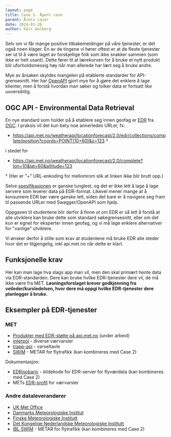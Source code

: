 ```yaml
---
layout: page
title: Case 5. Åpent case
parent: Årets caser
date: 2024-01-26
author: Geir Aalberg
---
```


Selv om vi får mange positive tilbakemeldinger på våre tjenester, er det også
noen klager. En av de tingene vi hører oftest er at de fleste tjenester ser ut
til å være laget av forskjellige folk som ikke snakker sammen (som ikke er helt
usant). Dette fører til at lærekurven for å bruke et nytt produkt blir
uforholdsmessig høy når man allerede har lært seg å bruke andre.

Mye av årsaken skyldes mangelen på etablerte standarder for API-grensesnitt.
Her har [OpenAPI](https://www.openapis.org/what-is-openapi) gjort mye for å gjøre
det enklere å lage klienter, men å forstå hvordan man søker og tolker data er
fortsatt like uoversiktlig.

## OGC API - Environmental Data Retrieval

En nye standard som holder på å etablere seg innen geofag er [EDR](/edr/) fra
[OGC](https://www.ogc.org/). I praksis vil det kun bety noe annerledes URLer, fx:

- <https://api.met.no/weatherapi/locationforecast/2.0/edr/collections/complete/position?coords=POINT(10+60)&z=123> †

i stedet for

- <https://api.met.no/weatherapi/locationforecast/2.0/complete?lon=10&lat=60&altitude=123>

† (Her er "+" URL-enkoding for mellomrom slik at linken ikke blir brutt opp.)

Selve [spesifikasjonen](https://www.ogc.org/standard/ogcapi-edr/) er ganske
tunglest, og det er ikke lett å lage å lage servere som leverer data på
EDR-format. Likevel mener mange at å konsumere EDR bør være ganske lett, siden
det bare er å navigere seg fram til passende URLer med Swagger/OpenAPI som
hjelp.

Oppgaven til studentene blir derfor å finne ut om EDR er så lett å forstå at alle
utviklere kan bruke dette som standard søkegrensesnitt, eller om det kun er egnet
for eksperter innen geofag, og vi må lage enklere alternativer for "vanlige" utviklere.

Vi ønsker derfor å stille som krav at studentene må bruke EDR alle steder hvor
det er tilgjengelig, inkl api.met.no når dette er klart.
## Funksjonelle krav

Her kan man lage hva slags app man vil, men den skal primært hente data via
EDR-standarden. Dere kan bruke hvilke EDR-tjenester dere vil, de må ikke være fra MET.
**Løsningsforslaget krever godkjenning fra veileder/kursledelsen, hvor dere må
oppgi hvilke EDR-tjenester dere planlegger å bruke.**

## Eksempler på EDR-tjenester

### MET

- [Produkter med EDR-støtte på api.met.no](https://api.met.no/swagger2-ui/index.html) (under arbeid)
- [interpol](https://interpol-b.met.no/) - diverse værvarsler
- [trapp-api](https://trapp-test.met.no/) - varseltavle
- [SWiM](https://swim-dev.met.no/) - METAR for flytrafikk (kan kombineres med Case 2)

Dokumentasjon:

- [EDRisobaric](https://github.com/metno/edrisobaric) - kildekode for EDR-server for flyværdata (kan kombineres med Case 2)
- METs [EDR-profil](https://github.com/metno/edr-profile) for værvarsler

### Andre dataleverandører

- [UK Met Office](https://labs.metoffice.gov.uk/edr)
- [Danmarks Meteorologiske Institut ](https://dmigw.govcloud.dk/v1/forecastedr)
- [Finske Meteorologiske Institutt](https://opendata.fmi.fi/edr)
- [Det Kongelige Nederlandske Meteorologiske Institutt](https://developer.dataplatform.knmi.nl/apis)
- [IBL SWIM](https://swim.iblsoft.com/data/opmet/edr) - METAR for flytrafikk (kan kombineres med Case 2)

